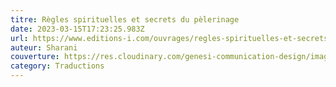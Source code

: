 ```yaml
---
titre: Règles spirituelles et secrets du pèlerinage
date: 2023-03-15T17:23:25.983Z
url: https://www.editions-i.com/ouvrages/regles-spirituelles-et-secrets-du-pelerinage-58.htm
auteur: Sharani
couverture: https://res.cloudinary.com/genesi-communication-design/image/upload/v1681904220/Regles-Et-Secrets-Du-Pelerinage-Couv_sj2jqs.jpg
category: Traductions
---
```

